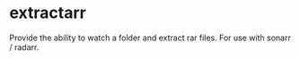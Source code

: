 # extractarr
Provide the ability to watch a folder and extract rar files. For use with sonarr / radarr.
